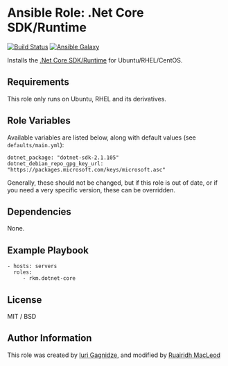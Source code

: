 Ansible Role: .Net Core SDK/Runtime 
=========

[![Build Status](https://travis-ci.org/rkm/ansible-role-dotnet-core.svg?branch=master)](https://travis-ci.org/rkm/ansible-role-dotnet-core)
[![Ansible Galaxy](https://img.shields.io/ansible/role/15673.svg)](https://galaxy.ansible.com/rkm/dotnet-core)

Installs the [.Net Core SDK/Runtime](https://www.microsoft.com/net) for Ubuntu/RHEL/CentOS.

Requirements
------------

This role only runs on Ubuntu, RHEL and its derivatives.

Role Variables
--------------

Available variables are listed below, along with default values (see `defaults/main.yml`):

    dotnet_package: "dotnet-sdk-2.1.105"
    dotnet_debian_repo_gpg_key_url: "https://packages.microsoft.com/keys/microsoft.asc"
    
Generally, these should not be changed, but if this role is out of date, or if you need a very specific version, these can be overridden.

Dependencies
------------

None.

Example Playbook
----------------

    - hosts: servers
      roles:
         - rkm.dotnet-core

License
-------

MIT / BSD

Author Information
------------------

This role was created by [Iuri Gagnidze](https://www.github.com/ocha), and modified by [Ruairidh MacLeod](https://www.github.com/rkm)
